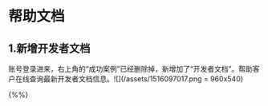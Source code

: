 # 帮助文档

## 1.新增开发者文档

账号登录进来，右上角的“成功案例”已经删除掉，新增加了“开发者文档”。帮助客户在线查询最新开发者文档信息。![](/assets/1516097017.png = 960x540)

{%%}

